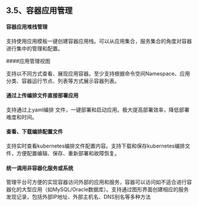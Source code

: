 ## 3.5、容器应用管理

#### 容器应用堆栈管理

支持使用应用模板一键创建容器应用栈。可以从应用集合，服务集合的角度对容器进行集中的管理和配置。

####应用管理视图

支持以不同方式查看、展现应用容器。至少支持根据命令空间Namespace、应用分类、容器运行节点、列表等方式展示容器列表。

#### 通过上传编排文件直接部署应用

支持通过上yaml编排 文件，一键部署和启动应用。极大提高部署效率，降低部署难度和时间。

#### 查看、下载编排配置文件

支持实时查看kubernetes编排文件配置内容。支持下载和保存kubernetes编排文件，方便配置编辑、保存、重新部署和故障恢复。

#### 统一调用非容器化服务或系统

管理平台可方便的实现容器访问外部的应用和服务，容器可以访问如不适合进行容器化的大型应用（如MySQL/Oracle数据库）。支持通过图形界面创建相应的服务发现记录，包括外部IP地址、外部主机名、DNS别名等多种方法